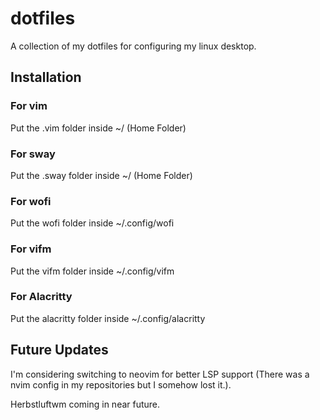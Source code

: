# dotfiles

A collection of my dotfiles for configuring my linux desktop.

## Installation

### For vim
Put the .vim folder inside ~/ (Home Folder)

### For sway
Put the .sway folder inside ~/ (Home Folder)

### For wofi
Put the wofi folder inside ~/.config/wofi

### For vifm
Put the vifm folder inside ~/.config/vifm

### For Alacritty
Put the alacritty folder inside ~/.config/alacritty

## Future Updates

I'm considering switching to neovim for better LSP support (There was a nvim config in my repositories but I somehow lost it.).

Herbstluftwm coming in near future.
